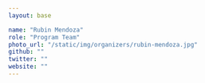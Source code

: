 ```yaml
---
layout: base

name: "Rubin Mendoza"
role: "Program Team"
photo_url: "/static/img/organizers/rubin-mendoza.jpg"
github: ""
twitter: ""
website: ""
---
```

